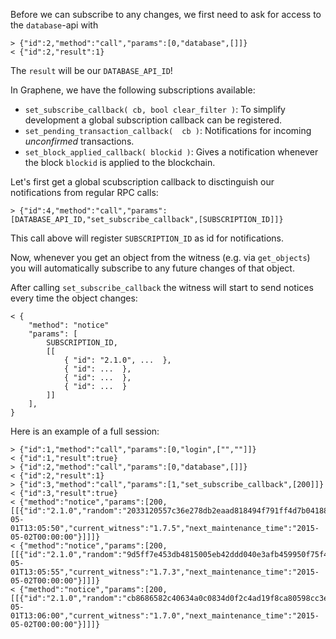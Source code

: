 Before we can subscribe to any changes, we first need to ask for access to the `database`-api with

    > {"id":2,"method":"call","params":[0,"database",[]]}
    < {"id":2,"result":1}

The `result` will be our `DATABASE_API_ID`!

In Graphene, we have the following subscriptions available:

* `set_subscribe_callback( cb, bool clear_filter )`:
     To simplify development a global subscription callback can be registered.
* `set_pending_transaction_callback(  cb )`:
     Notifications for incoming *unconfirmed* transactions.
* `set_block_applied_callback( blockid )`:
     Gives a notification whenever the block `blockid` is applied to the
     blockchain.

Let's first get a global scubscription callback to disctinguish our
notifications from regular RPC calls:

    > {"id":4,"method":"call","params":[DATABASE_API_ID,"set_subscribe_callback",[SUBSCRIPTION_ID]]}

This call above will register `SUBSCRIPTION_ID` as id for notifications.

Now, whenever you get an object from the witness (e.g. via `get_objects`) you
will automatically subscribe to any future changes of that object.

After calling `set_subscribe_callback` the witness will start to send notices
every time the object changes:

    < {
        "method": "notice"
        "params": [
            SUBSCRIPTION_ID, 
            [[
                { "id": "2.1.0", ...  },
                { "id": ...  },
                { "id": ...  },
                { "id": ...  }
            ]]
        ], 
    }

Here is an example of a full session:

    > {"id":1,"method":"call","params":[0,"login",["",""]]}
    < {"id":1,"result":true}
    > {"id":2,"method":"call","params":[0,"database",[]]}
    < {"id":2,"result":1}
    > {"id":3,"method":"call","params":[1,"set_subscribe_callback",[200]]}
    < {"id":3,"result":true}
    < {"method":"notice","params":[200,[[{"id":"2.1.0","random":"2033120557c36e278db2eaad818494f791ff4d7b0418858a7ab9b5a8","head_block_number":5,"head_block_id":"00000005171f82f1b6bd948e7d58d95e572001fd","time":"2015-05-01T13:05:50","current_witness":"1.7.5","next_maintenance_time":"2015-05-02T00:00:00"}]]]}
    < {"method":"notice","params":[200,[[{"id":"2.1.0","random":"9d5ff7e453db4815005eb42ddd040e3afb459950f75f4440deb3dec0","head_block_number":6,"head_block_id":"000000060e3369d6feaf330ea9114cd855c93aab","time":"2015-05-01T13:05:55","current_witness":"1.7.3","next_maintenance_time":"2015-05-02T00:00:00"}]]]}
    < {"method":"notice","params":[200,[[{"id":"2.1.0","random":"cb8686582c40634a0c0834d0f2c4ad19f8ca80598cc3eee2b93c124d","head_block_number":7,"head_block_id":"000000071d0bc8db55d7da75d1d880818d1930fd","time":"2015-05-01T13:06:00","current_witness":"1.7.0","next_maintenance_time":"2015-05-02T00:00:00"}]]]}
